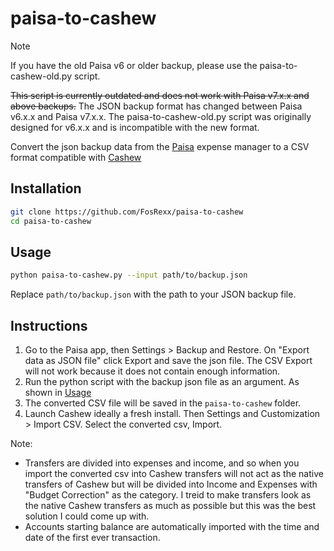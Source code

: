 # paisa-to-cashew
> [!NOTE]
> If you have the old Paisa v6 or older backup, please use the paisa-to-cashew-old.py script.
> 
> ~~This script is currently outdated and does not work with Paisa v7.x.x and above backups.~~
> The JSON backup format has changed between Paisa v6.x.x and Paisa v7.x.x. The paisa-to-cashew-old.py script was originally designed for v6.x.x and is incompatible with the new format.

Convert the json backup data from the [Paisa](https://github.com/h4h13/paisa-app) expense manager to a CSV format compatible with [Cashew](https://github.com/jameskokoska/Cashew)

## Installation
```bash
git clone https://github.com/FosRexx/paisa-to-cashew
cd paisa-to-cashew
```

## Usage
```bash
python paisa-to-cashew.py --input path/to/backup.json
```
Replace `path/to/backup.json` with the path to your JSON backup file.

## Instructions
1. Go to the Paisa app, then Settings > Backup and Restore. On "Export data as JSON file" click Export and save the json file. The CSV Export will not work because it does not contain enough information.
2. Run the python script with the backup json file as an argument. As shown in [Usage](#usage)
3. The converted CSV file will be saved in the `paisa-to-cashew` folder.
4. Launch Cashew ideally a fresh install. Then Settings and Customization > Import CSV. Select the converted csv, Import.

Note: 
- Transfers are divided into expenses and income, and so when you import the converted csv into Cashew transfers will not act as the native transfers of Cashew but will be divided into Income and Expenses with "Budget Correction" as the category. I treid to make transfers look as the native Cashew transfers as much as possible but this was the best solution I could come up with.
- Accounts starting balance are automatically imported with the time and date of the first ever transaction.
